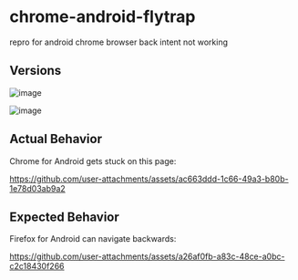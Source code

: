 # chrome-android-flytrap
repro for android chrome browser back intent not working


## Versions

![image](https://github.com/user-attachments/assets/f767aff0-b43f-46c1-8a6c-05d2ae77f6e9)

![image](https://github.com/user-attachments/assets/1bca495e-20d9-4ff2-a825-e762d8ba0267)


## Actual Behavior

Chrome for Android gets stuck on this page:

https://github.com/user-attachments/assets/ac663ddd-1c66-49a3-b80b-1e78d03ab9a2


## Expected Behavior

Firefox for Android can navigate backwards:

https://github.com/user-attachments/assets/a26af0fb-a83c-48ce-a0bc-c2c18430f266

